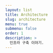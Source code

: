 ```yaml
---
layout: list
title: Architecture
slug: architecture
menu: true
submenu: false
order: 1
description: >
  인프라 구축 이야기.
---
```

